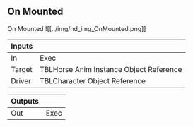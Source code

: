 ## On Mounted
On Mounted
![[../img/nd_img_OnMounted.png]]

|Inputs||
|--|--|
| In | Exec |
| Target | TBLHorse Anim Instance Object Reference |
| Driver | TBLCharacter Object Reference |

|Outputs||
|--|--|
| Out | Exec |
